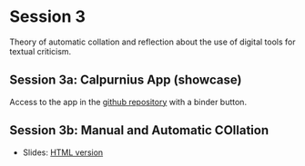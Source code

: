 # Session 3
Theory of automatic collation and reflection about the use of digital tools for textual criticism.

## Session 3a: Calpurnius App (showcase)
Access to the app in the [github repository](https://github.com/enury/collation-viz) with a binder button.

## Session 3b: Manual and Automatic COllation
- Slides: [HTML version](https://automaticcollationlausanne2020.github.io/session3b.html)
